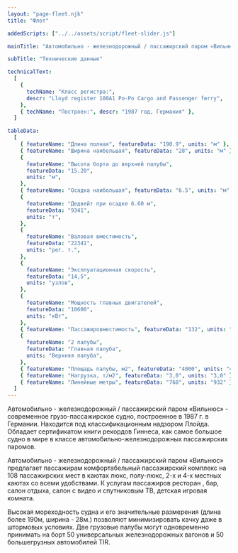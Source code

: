 ```yaml
---
layout: "page-fleet.njk"
title: "Флот"

addedScripts: ["../../assets/script/fleet-slider.js"]

mainTitle: "Автомобильно - железнодорожный / пассажирский паром «Вильнюс»"

subTitle: "Технические данные"

technicalText:
  [
    {
      techName: "Класс регистра:",
      descr: "Lloyd register 100A1 Ро-Ро Cargo and Passenger ferry",
    },
    { techName: "Построен:", descr: "1987 год, Германия" },
  ]

tableData:
  [
    { featureName: "Длина полная", featureData: "190.9", units: "м" },
    { featureName: "Ширина наибольшая", featureData: "28", units: "м" },
    {
      featureName: "Высота борта до верхней палубы",
      featureData: "15.20",
      units: "м",
    },
    { featureName: "Осадка наибольшая", featureData: "6.5", units: "м" },
    {
      featureName: "Дедвейт при осадке 6.60 м",
      featureData: "9341",
      units: "т",
    },
    {
      featureName: "Валовая вместимость",
      featureData: "22341",
      units: "рег. т.",
    },
    {
      featureName: "Эксплуатационная скорость",
      featureData: "14,5",
      units: "узлов",
    },
    {
      featureName: "Мощность главных двигателей",
      featureData: "10600",
      units: "кВт",
    },
    { featureName: "Пассажировместимость", featureData: "132", units: "чел" },
    {
      featureName: "2 палубы",
      featureData: "Главная палуба",
      units: "Верхняя палуба",
    },
    { featureName: "Площадь палубы, м2", featureData: "4000", units: "4500" },
    { featureName: "Нагрузка, т/м2", featureData: "3,0", units: "3,0" },
    { featureName: "Линейные метры", featureData: "768", units: "932" },
  ]
---
```


<p class="fleet-text">Автомобильно - железнодорожный / пассажирский паром «Вильнюс» - современное грузо-пассажирское судно, построенное в 1987 г. в Германии. Находится под классификационным надзором Ллойда. Обладает сертификатом книги рекордов Гиннеса, как самое большое судно в мире в классе автомобильно-железнодорожных пассажирских паромов.</p>

<p class="fleet-text">Автомобильно - железнодорожный / пассажирский паром «Вильнюс» предлагает пассажирам комфортабельный пассажирский комплекс на 108 пассажирских мест в каютах люкс, полу-люкс, 2-х и 4-х местных каютах со всеми удобствами. К услугам пассажиров ресторан , бар, салон отдыха, салон с видео и спутниковым ТВ, детская игровая комната.</p>

<p class="fleet-text">Высокая мореходность судна и его значительные размерения (длина более 190м, ширина - 28м.) позволяют минимизировать качку даже в штормовых условиях. Две грузовые палубы могут одновременно принимать на борт 50 универсальных железнодорожных вагонов и 50 большегрузных автомобилей ТIR.</p>
